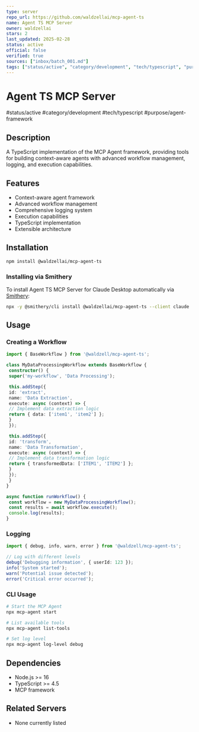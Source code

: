 ```yaml
--- 
type: server
repo_url: https://github.com/waldzellai/mcp-agent-ts
name: Agent TS MCP Server
owner: waldzellai
stars: 2
last_updated: 2025-02-28
status: active
official: false
verified: true
sources: ["inbox/batch_001.md"]
tags: ["status/active", "category/development", "tech/typescript", "purpose/agent-framework"]
---
```


# Agent TS MCP Server

#status/active #category/development #tech/typescript #purpose/agent-framework

## Description

A TypeScript implementation of the MCP Agent framework, providing tools for building context-aware agents with advanced workflow management, logging, and execution capabilities.

## Features

- Context-aware agent framework
- Advanced workflow management
- Comprehensive logging system
- Execution capabilities
- TypeScript implementation
- Extensible architecture

## Installation

```bash
npm install @waldzellai/mcp-agent-ts
```

### Installing via Smithery

To install Agent TS MCP Server for Claude Desktop automatically via [Smithery](https://smithery.ai/server/@waldzellai/mcp-agent-ts):

```bash
npx -y @smithery/cli install @waldzellai/mcp-agent-ts --client claude
```

## Usage

### Creating a Workflow

```typescript
import { BaseWorkflow } from '@waldzell/mcp-agent-ts';

class MyDataProcessingWorkflow extends BaseWorkflow {
 constructor() {
 super('my-workflow', 'Data Processing');

 this.addStep({
 id: 'extract',
 name: 'Data Extraction',
 execute: async (context) => {
 // Implement data extraction logic
 return { data: ['item1', 'item2'] };
 }
 });

 this.addStep({
 id: 'transform',
 name: 'Data Transformation',
 execute: async (context) => {
 // Implement data transformation logic
 return { transformedData: ['ITEM1', 'ITEM2'] };
 }
 });
 }
}

async function runWorkflow() {
 const workflow = new MyDataProcessingWorkflow();
 const results = await workflow.execute();
 console.log(results);
}
```

### Logging

```typescript
import { debug, info, warn, error } from '@waldzell/mcp-agent-ts';

// Log with different levels
debug('Debugging information', { userId: 123 });
info('System started');
warn('Potential issue detected');
error('Critical error occurred');
```

### CLI Usage

```bash
# Start the MCP Agent
npx mcp-agent start

# List available tools
npx mcp-agent list-tools

# Set log level
npx mcp-agent log-level debug
```

## Dependencies

- Node.js >= 16
- TypeScript >= 4.5
- MCP framework

## Related Servers

- None currently listed